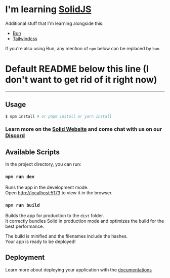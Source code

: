 # I'm learning [SolidJS](https://www.solidjs.com)
Additional stuff that I'm learning alongside this:
- [Bun](https://bun.sh)
- [Tailwindcss](https://tailwindcss.com)

If you're also using Bun, any mention of ``npm`` below can be replaced by ``bun``.

# Default README below this line (I don't want to get rid of it right now)
---
## Usage

```bash
$ npm install # or pnpm install or yarn install
```

### Learn more on the [Solid Website](https://solidjs.com) and come chat with us on our [Discord](https://discord.com/invite/solidjs)

## Available Scripts

In the project directory, you can run:

### `npm run dev`

Runs the app in the development mode.<br>
Open [http://localhost:5173](http://localhost:5173) to view it in the browser.

### `npm run build`

Builds the app for production to the `dist` folder.<br>
It correctly bundles Solid in production mode and optimizes the build for the best performance.

The build is minified and the filenames include the hashes.<br>
Your app is ready to be deployed!

## Deployment

Learn more about deploying your application with the [documentations](https://vitejs.dev/guide/static-deploy.html)
